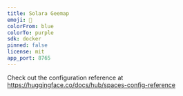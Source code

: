 ```yaml
---
title: Solara Geemap
emoji: 🏃
colorFrom: blue
colorTo: purple
sdk: docker
pinned: false
license: mit
app_port: 8765
---
```


Check out the configuration reference at https://huggingface.co/docs/hub/spaces-config-reference
